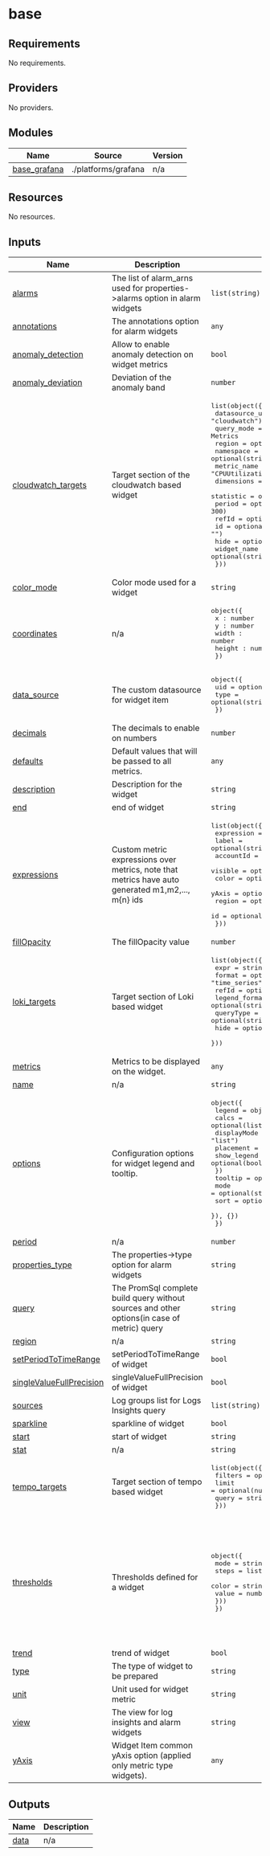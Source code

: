 # base

<!-- BEGINNING OF PRE-COMMIT-TERRAFORM DOCS HOOK -->
## Requirements

No requirements.

## Providers

No providers.

## Modules

| Name | Source | Version |
|------|--------|---------|
| <a name="module_base_grafana"></a> [base\_grafana](#module\_base\_grafana) | ./platforms/grafana | n/a |

## Resources

No resources.

## Inputs

| Name | Description | Type | Default | Required |
|------|-------------|------|---------|:--------:|
| <a name="input_alarms"></a> [alarms](#input\_alarms) | The list of alarm\_arns used for properties->alarms option in alarm widgets | `list(string)` | `null` | no |
| <a name="input_annotations"></a> [annotations](#input\_annotations) | The annotations option for alarm widgets | `any` | `null` | no |
| <a name="input_anomaly_detection"></a> [anomaly\_detection](#input\_anomaly\_detection) | Allow to enable anomaly detection on widget metrics | `bool` | `false` | no |
| <a name="input_anomaly_deviation"></a> [anomaly\_deviation](#input\_anomaly\_deviation) | Deviation of the anomaly band | `number` | `6` | no |
| <a name="input_cloudwatch_targets"></a> [cloudwatch\_targets](#input\_cloudwatch\_targets) | Target section of the cloudwatch based widget | <pre>list(object({<br/>    datasource_uid = optional(string, "cloudwatch")<br/>    query_mode     = optional(string, "Metrics") # Logs or Metrics<br/>    region         = optional(string, "eu-central-1")<br/>    namespace      = optional(string, "AWS/EC2")<br/>    metric_name    = optional(string, "CPUUtilization")<br/>    dimensions     = optional(map(string), {})<br/>    statistic      = optional(string, "Average")<br/>    period         = optional(number, 300)<br/>    refId          = optional(string, "A")<br/>    id             = optional(string, "")<br/>    hide           = optional(bool, false)<br/>    widget_name    = optional(string, "widget_cloudwatch")<br/>  }))</pre> | `[]` | no |
| <a name="input_color_mode"></a> [color\_mode](#input\_color\_mode) | Color mode used for a widget | `string` | `"palette-classic"` | no |
| <a name="input_coordinates"></a> [coordinates](#input\_coordinates) | n/a | <pre>object({<br/>    x : number<br/>    y : number<br/>    width : number<br/>    height : number<br/>  })</pre> | n/a | yes |
| <a name="input_data_source"></a> [data\_source](#input\_data\_source) | The custom datasource for widget item | <pre>object({<br/>    uid  = optional(string, null)<br/>    type = optional(string, "prometheus")<br/>  })</pre> | n/a | yes |
| <a name="input_decimals"></a> [decimals](#input\_decimals) | The decimals to enable on numbers | `number` | `0` | no |
| <a name="input_defaults"></a> [defaults](#input\_defaults) | Default values that will be passed to all metrics. | `any` | `{}` | no |
| <a name="input_description"></a> [description](#input\_description) | Description for the widget | `string` | `""` | no |
| <a name="input_end"></a> [end](#input\_end) | end of widget | `string` | `null` | no |
| <a name="input_expressions"></a> [expressions](#input\_expressions) | Custom metric expressions over metrics, note that metrics have auto generated m1,m2,..., m{n} ids | <pre>list(object({<br/>    expression = string<br/>    label      = optional(string, null)<br/>    accountId  = optional(string, null)<br/>    visible    = optional(bool, null)<br/>    color      = optional(string, null)<br/>    yAxis      = optional(string, null)<br/>    region     = optional(string, null)<br/>    id         = optional(string, null)<br/>  }))</pre> | `[]` | no |
| <a name="input_fillOpacity"></a> [fillOpacity](#input\_fillOpacity) | The fillOpacity value | `number` | `0` | no |
| <a name="input_loki_targets"></a> [loki\_targets](#input\_loki\_targets) | Target section of Loki based widget | <pre>list(object({<br/>    expr          = string<br/>    format        = optional(string, "time_series")<br/>    refId         = optional(string, "A")<br/>    legend_format = optional(string, "Errors ({{instance}})")<br/>    queryType     = optional(string, "range")<br/>    hide          = optional(bool, false)<br/>  }))</pre> | `[]` | no |
| <a name="input_metrics"></a> [metrics](#input\_metrics) | Metrics to be displayed on the widget. | `any` | `[]` | no |
| <a name="input_name"></a> [name](#input\_name) | n/a | `string` | n/a | yes |
| <a name="input_options"></a> [options](#input\_options) | Configuration options for widget legend and tooltip. | <pre>object({<br/>    legend = object({<br/>      calcs       = optional(list(string), [])<br/>      displayMode = optional(string, "list")<br/>      placement   = optional(string, "bottom")<br/>      show_legend = optional(bool, true)<br/>    })<br/>    tooltip = optional(object({<br/>      mode = optional(string, "single")<br/>      sort = optional(string, "none")<br/>    }), {})<br/>  })</pre> | <pre>{<br/>  "legend": {<br/>    "calcs": [],<br/>    "displayMode": "list",<br/>    "placement": "bottom",<br/>    "show_legend": true<br/>  },<br/>  "tooltip": {<br/>    "mode": "single",<br/>    "sort": "none"<br/>  }<br/>}</pre> | no |
| <a name="input_period"></a> [period](#input\_period) | n/a | `number` | `3` | no |
| <a name="input_properties_type"></a> [properties\_type](#input\_properties\_type) | The properties->type option for alarm widgets | `string` | `null` | no |
| <a name="input_query"></a> [query](#input\_query) | The PromSql complete build query without sources and other options(in case of metric) query | `string` | `null` | no |
| <a name="input_region"></a> [region](#input\_region) | n/a | `string` | `""` | no |
| <a name="input_setPeriodToTimeRange"></a> [setPeriodToTimeRange](#input\_setPeriodToTimeRange) | setPeriodToTimeRange of widget | `bool` | `null` | no |
| <a name="input_singleValueFullPrecision"></a> [singleValueFullPrecision](#input\_singleValueFullPrecision) | singleValueFullPrecision of widget | `bool` | `null` | no |
| <a name="input_sources"></a> [sources](#input\_sources) | Log groups list for Logs Insights query | `list(string)` | `[]` | no |
| <a name="input_sparkline"></a> [sparkline](#input\_sparkline) | sparkline of widget | `bool` | `null` | no |
| <a name="input_start"></a> [start](#input\_start) | start of widget | `string` | `null` | no |
| <a name="input_stat"></a> [stat](#input\_stat) | n/a | `string` | `"Average"` | no |
| <a name="input_tempo_targets"></a> [tempo\_targets](#input\_tempo\_targets) | Target section of tempo based widget | <pre>list(object({<br/>    filters = optional(list(any), [])<br/>    limit   = optional(number, 20)<br/>    query   = string<br/>  }))</pre> | `[]` | no |
| <a name="input_thresholds"></a> [thresholds](#input\_thresholds) | Thresholds defined for a widget | <pre>object({<br/>    mode = string<br/>    steps = list(object({<br/>      color = string<br/>      value = number<br/>    }))<br/>  })</pre> | <pre>{<br/>  "mode": "absolute",<br/>  "steps": [<br/>    {<br/>      "color": "green",<br/>      "value": null<br/>    },<br/>    {<br/>      "color": "red",<br/>      "value": 80<br/>    }<br/>  ]<br/>}</pre> | no |
| <a name="input_trend"></a> [trend](#input\_trend) | trend of widget | `bool` | `null` | no |
| <a name="input_type"></a> [type](#input\_type) | The type of widget to be prepared | `string` | `"metric"` | no |
| <a name="input_unit"></a> [unit](#input\_unit) | Unit used for widget metric | `string` | `""` | no |
| <a name="input_view"></a> [view](#input\_view) | The view for log insights and alarm widgets | `string` | `null` | no |
| <a name="input_yAxis"></a> [yAxis](#input\_yAxis) | Widget Item common yAxis option (applied only metric type widgets). | `any` | <pre>{<br/>  "left": {}<br/>}</pre> | no |

## Outputs

| Name | Description |
|------|-------------|
| <a name="output_data"></a> [data](#output\_data) | n/a |
<!-- END OF PRE-COMMIT-TERRAFORM DOCS HOOK -->
